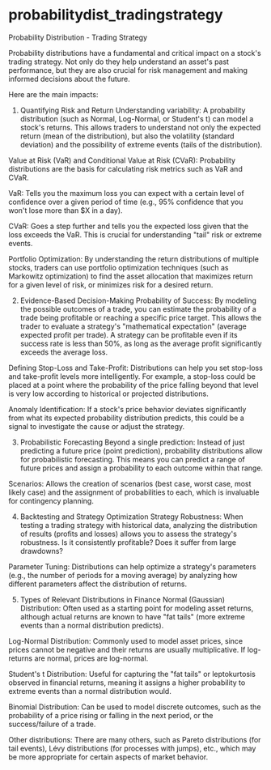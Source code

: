 # probabilitydist_tradingstrategy
Probability Distribution - Trading Strategy

Probability distributions have a fundamental and critical impact on a stock's trading strategy. Not only do they help understand an asset's past performance, but they are also crucial for risk management and making informed decisions about the future.

Here are the main impacts:

1. Quantifying Risk and Return
Understanding variability: A probability distribution (such as Normal, Log-Normal, or Student's t) can model a stock's returns. This allows traders to understand not only the expected return (mean of the distribution), but also the volatility (standard deviation) and the possibility of extreme events (tails of the distribution).

Value at Risk (VaR) and Conditional Value at Risk (CVaR): Probability distributions are the basis for calculating risk metrics such as VaR and CVaR.

VaR: Tells you the maximum loss you can expect with a certain level of confidence over a given period of time (e.g., 95% confidence that you won't lose more than $X in a day).

CVaR: Goes a step further and tells you the expected loss given that the loss exceeds the VaR. This is crucial for understanding "tail" risk or extreme events.

Portfolio Optimization: By understanding the return distributions of multiple stocks, traders can use portfolio optimization techniques (such as Markowitz optimization) to find the asset allocation that maximizes return for a given level of risk, or minimizes risk for a desired return.

2. Evidence-Based Decision-Making
Probability of Success: By modeling the possible outcomes of a trade, you can estimate the probability of a trade being profitable or reaching a specific price target. This allows the trader to evaluate a strategy's "mathematical expectation" (average expected profit per trade). A strategy can be profitable even if its success rate is less than 50%, as long as the average profit significantly exceeds the average loss.

Defining Stop-Loss and Take-Profit: Distributions can help you set stop-loss and take-profit levels more intelligently. For example, a stop-loss could be placed at a point where the probability of the price falling beyond that level is very low according to historical or projected distributions.

Anomaly Identification: If a stock's price behavior deviates significantly from what its expected probability distribution predicts, this could be a signal to investigate the cause or adjust the strategy.

3. Probabilistic Forecasting
Beyond a single prediction: Instead of just predicting a future price (point prediction), probability distributions allow for probabilistic forecasting. This means you can predict a range of future prices and assign a probability to each outcome within that range.

Scenarios: Allows the creation of scenarios (best case, worst case, most likely case) and the assignment of probabilities to each, which is invaluable for contingency planning.

4. Backtesting and Strategy Optimization
Strategy Robustness: When testing a trading strategy with historical data, analyzing the distribution of results (profits and losses) allows you to assess the strategy's robustness. Is it consistently profitable? Does it suffer from large drawdowns?

Parameter Tuning: Distributions can help optimize a strategy's parameters (e.g., the number of periods for a moving average) by analyzing how different parameters affect the distribution of returns.

5. Types of Relevant Distributions in Finance
Normal (Gaussian) Distribution: Often used as a starting point for modeling asset returns, although actual returns are known to have "fat tails" (more extreme events than a normal distribution predicts).

Log-Normal Distribution: Commonly used to model asset prices, since prices cannot be negative and their returns are usually multiplicative. If log-returns are normal, prices are log-normal.

Student's t Distribution: Useful for capturing the "fat tails" or leptokurtosis observed in financial returns, meaning it assigns a higher probability to extreme events than a normal distribution would.

Binomial Distribution: Can be used to model discrete outcomes, such as the probability of a price rising or falling in the next period, or the success/failure of a trade.

Other distributions: There are many others, such as Pareto distributions (for tail events), Lévy distributions (for processes with jumps), etc., which may be more appropriate for certain aspects of market behavior.
